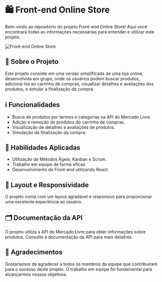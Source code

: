 # 🛍️ Front-end Online Store

Bem-vindo ao repositório do projeto Front-end Online Store! Aqui você encontrará todas as informações necessárias para entender e utilizar este projeto.

![Front-end Online Store](link_para_imagem_do_projeto)

## 🚀 Sobre o Projeto

Este projeto consiste em uma versão simplificada de uma loja online, desenvolvida em grupo, onde os usuários podem buscar produtos, adicioná-los ao carrinho de compras, visualizar detalhes e avaliações dos produtos, e simular a finalização da compra.

## ℹ️ Funcionalidades

- Busca de produtos por termos e categorias na API do Mercado Livre.
- Adição e remoção de produtos do carrinho de compras.
- Visualização de detalhes e avaliações de produtos.
- Simulação da finalização da compra.

## 📝 Habilidades Aplicadas

- Utilização de Métodos Ágeis, Kanban e Scrum.
- Trabalho em equipe de forma eficaz.
- Desenvolvimento de Front-end utilizando React.

## 🎨 Layout e Responsividade

O projeto conta com um layout agradável e responsivo para proporcionar uma excelente experiência ao usuário.

## 🗂️ Documentação da API

O projeto utiliza a API do Mercado Livre para obter informações sobre produtos. Consulte a documentação da API para mais detalhes.

## 🙏 Agradecimentos

Gostaríamos de agradecer a todos os membros da equipe que contribuíram para o sucesso deste projeto. O trabalho em equipe foi fundamental para alcançarmos nossos objetivos.

